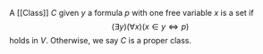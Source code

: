 A [[Class]] $C$ given $y$ a formula $p$ with one free variable $x$ is a set if 
$$
(\exists y)(\forall x)(x\in y\iff p)
$$
holds in $V$.
Otherwise, we say $C$ is a proper class.